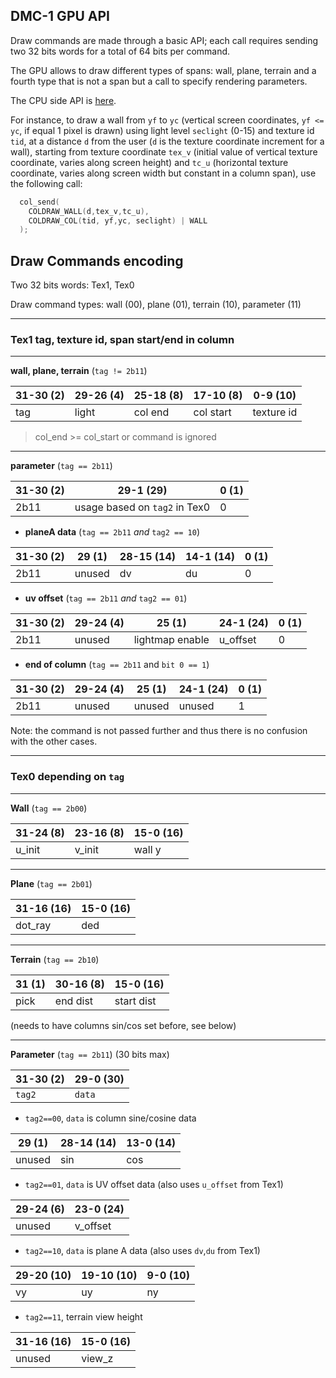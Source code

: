 ## DMC-1 GPU API

Draw commands are made through a basic API; each call requires sending two 32 bits words for a total of 64 bits per command.

The GPU allows to draw different types of spans: wall, plane, terrain and a fourth type that is not a span but a call to specify rendering parameters.

The CPU side API is [here](../../../software/api/api.c).

For instance, to draw a wall from `yf` to `yc` (vertical screen coordinates, `yf <= yc`, if equal 1 pixel is drawn) using light level `seclight` (0-15) and texture id `tid`, at a distance `d` from the user (`d` is the texture coordinate increment for a wall), starting from texture coordinate `tex_v` (initial value of vertical texture coordinate, varies along screen height) and `tc_u` (horizontal texture coordinate, varies along screen width but constant in a column span), use the following call:

```c
  col_send(
    COLDRAW_WALL(d,tex_v,tc_u),
    COLDRAW_COL(tid, yf,yc, seclight) | WALL
  );
```

## Draw Commands encoding

Two 32 bits words: Tex1, Tex0

Draw command types: wall (00), plane (01), terrain (10), parameter (11)

___
### **Tex1** tag, texture id, span start/end in column

___
__wall, plane, terrain__ (`tag != 2b11`)

|  31-30 (2) |  29-26 (4) |  25-18 (8) |  17-10 (8) | 0-9 (10)   |
|------------|------------|------------|------------|------------|
| tag        |  light     |  col end   | col start  | texture id |

> col_end >= col_start or command is ignored

___
__parameter__ (`tag == 2b11`)

|  31-30 (2) | 29-1 (29)                     |  0 (1)      |
|------------|-------------------------------|-------------|
| 2b11       | usage based on `tag2` in Tex0 |  0          |

- __planeA data__ (`tag == 2b11` *and* `tag2 == 10`)

|  31-30 (2) | 29 (1)  | 28-15 (14) | 14-1 (14) | 0 (1)      |
|------------|---------|------------|-----------|------------|
| 2b11       | unused  |    dv      |  du       | 0          |

- __uv offset__ (`tag == 2b11` *and* `tag2 == 01`)

|  31-30 (2) | 29-24 (4) | 25 (1)          | 24-1 (24) | 0 (1)      |
|------------|-----------|-----------------|-----------|------------|
| 2b11       | unused    | lightmap enable | u_offset  | 0          |

- __end of column__ (`tag == 2b11` and `bit 0 == 1`)

|  31-30 (2) | 29-24 (4) | 25 (1)          | 24-1 (24) | 0 (1)      |
|------------|-----------|-----------------|-----------|------------|
| 2b11       | unused    | unused          | unused    | 1          |

Note: the command is not passed further and thus there is no confusion with
the other cases.

___
### **Tex0** depending on `tag`

___
__Wall__ (`tag == 2b00`)

| 31-24  (8) | 23-16 (8) | 15-0 (16)  |
|------------|-----------|------------|
| u_init     | v_init    | wall y     |

___
__Plane__ (`tag == 2b01`)

| 31-16 (16)  | 15-0 (16)  |
|-------------|------------|
| dot_ray     |  ded       |

___
__Terrain__ (`tag == 2b10`)

| 31  (1) | 30-16 (8) | 15-0 (16)  |
|---------|-----------|------------|
| pick    | end dist  | start dist |

(needs to have columns sin/cos set before, see below)

___
__Parameter__ (`tag == 2b11`) (30 bits max)

| 31-30 (2)  | 29-0 (30)  |
|------------|------------|
| `tag2`     | `data`     |

- `tag2==00`, `data` is column sine/cosine data

| 29 (1) | 28-14 (14) | 13-0 (14)  |
|--------|------------|------------|
| unused | sin        | cos        |

- `tag2==01`, `data` is UV offset data (also uses `u_offset` from Tex1)

| 29-24 (6) | 23-0 (24)  |
|-----------|------------|
| unused    | v_offset   |

- `tag2==10`, `data` is plane A data (also uses `dv`,`du` from Tex1)

| 29-20 (10) | 19-10 (10)  | 9-0 (10)  |
|------------|------------|------------|
|  vy        |  uy        |  ny        |

- `tag2==11`, terrain view height

| 31-16 (16) | 15-0 (16)  |
|------------|------------|
|  unused    |  view_z    |
